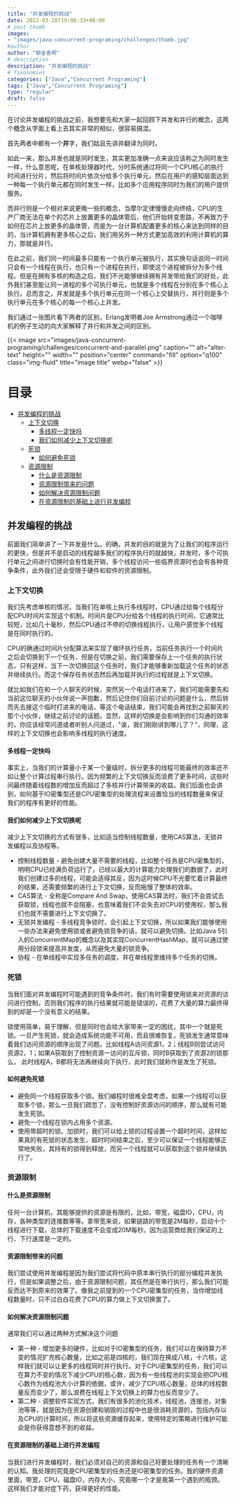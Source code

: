 ```yaml
---
title: "并发编程的挑战"
date: 2022-03-28T19:06:33+08:00
# post thumb
images:
- "images/java-concurrent-programing/challenges/thumb.jpg"
#author
author: "郁金香啊"
# description
description: "并发编程的挑战"
# Taxonomies
categories: ["Java","Concurrent Programing"]
tags: ["Java","Concurrent Programing"]
type: "regular"
draft: false
---
```


在讨论并发编程的挑战之前，我想要先和大家一起回顾下并发和并行的概念，这两个概念从字面上看上去其实非常的相似，很容易搞混。

首先两者中都有一个**并**字，我们姑且先讲并翻译为同时。

如此一来，那么并发也就是同时发生，其实更加准确一点来说应该称之为同时发生一样，什么意思呢，在单核处理器时代，分时系统通过将同一个CPU核心的执行时间进行分片，然后将时间片依次分给多个执行单元，然后在用户的感知层面达到一种每一个执行单元都在同时发生一样，比如多个应用程序同时为我们的用户提供服务。

而并行则是一个相对来说更晚一些的概念，当摩尔定律慢慢走向终结，CPU的生产厂商无法在单个的芯片上放置更多的晶体管后，他们开始转变思路，不再致力于如何在芯片上放更多的晶体管，而是为一台计算机配置更多的核心来达到同样的目的，当计算机拥有更多核心之后，我们用另外一种方式更加高效的利用计算机的算力，那就是并行。

在此之前，我们同一时间最多只能有一个执行单元被执行，其实换句话说同一时间只会有一个线程在执行，也只有一个进程在执行，即使这个进程被拆分为多个线程。但是在拥有多核的构造之后，我们不光能够继续拥有并发带给我们的好处，此外我们甚至能让同一进程的多个可执行单元，也就是多个线程在分别在多个核心上执行。总而言之，并发就是多个执行单元在同一个核心上交替执行，并行则是多个执行单元在多个核心的每一个核心上并发。

我们通过一张图片看下两者的区别，Erlang发明者Joe Armstrong通过一个咖啡机的例子生动的向大家解释了并行和并发之间的区别。

{{< image src="images/java-concurrent-programing/challenges/concurrent-and-parallel.png" caption="" alt="alter-text" height="" width="" position="center" command="fill" option="q100" class="img-fluid" title="image title" webp="false" >}}

# 目录
* [并发编程的挑战](#challenges)
  * [上下文切换](#context-switch)
    * [多线程一定快吗](#is-multi-thread-always-faster)
    * [我们如何减少上下文切换呢](#how-to-reduce-it)
  * [死锁](#dead-lock)
    * [如何避免死锁](#how-to-avoid-dead-lock)
  * [资源限制](#resource-limitation)
    * [什么是资源限制](#what-is-resource-limitation)
    * [资源限制带来的问题](#issues-caused-by-rl)
    * [如何解决资源限制问题](#how-to-solve-rl)
    * [在资源限制的基础上进行并发编程](#programing-based-on-rl)

## 并发编程的挑战 <div id="challenges" />
前面我们简单讲了一下并发是什么。的确，并发的目的就是为了让我们的程序运行的更快，但是并不是启动的线程越多我们的程序执行的就越快，并发时，多个可执行单元之间进行切换时会有性能开销，多个线程访问一些临界资源时也会有各种竞争条件，此外我们还会受限于硬件和软件的资源限制。

### 上下文切换 <div id="context-switch" />
我们先考虑单核的情况，当我们在单核上执行多线程时，CPU通过给每个线程分配CPU时间片实现这个机制。时间片是CPU分给各个线程的执行时间，它通常比较短，比如几十毫秒，然后CPU通过不停的切换线程执行，让用户感觉多个线程是在同时执行的。

CPU的确通过时间片分配算法来实现了循环执行任务，当前任务执行一个时间片之后会切换到下一个任务，但是在切换之前，我们需要保存上一个任务的执行状态，只有这样，当下一次切换回这个任务时，我们才能够重新加载这个任务的状态并继续执行。而这个保存任务状态然后再加载并执行的过程就是上下文切换。

就比如我们在和一个人聊天的时候，突然另一个电话打进来了，我们可能需要先和当前这位聊天的小伙伴说一声抱歉，然后记住你们目前讨论的问题是什么，然后转而先去接这个临时打进来的电话，等这个电话结束，我们可能会再找到之前聊天的那个小伙伴，继续之前讨论的话题。显然，这样的切换是会影响到你们沟通的效率的，你应该经常问道或者听别人问道过，"诶，我们刚刚讲到哪儿了？"，同理，这样的上下文切换也会影响多线程的执行速度。

#### 多线程一定快吗 <div id="is-multi-thread-always-faster" />
事实上，当我们的计算量小于某一个量级时，拆分更多的线程可能最终的效率还不如让整个计算过程串行执行。因为频繁的上下文切换反而浪费了更多时间，这些时间最终随着线程数的增加反而超过了多核并行计算带来的收益。我们后面也会讲到，如何基于IO密集型还是CPU密集型的处理流程来设置恰当的线程数量来保证我们的程序有更好的性能。

#### 我们如何减少上下文切换呢 <div id="how-to-reduce-it" />
减少上下文切换的方式有很多，比如适当控制线程数量，使用CAS算法，无锁并发编程以及协程等。
* 控制线程数量 - 避免创建大量不需要的线程，比如整个任务是CPU密集型的，明明CPU已经满负荷运行了，已经以最大的计算能力处理我们的数据了，此时我们创建过多的线程，可能会适得其反，因为这时候CPU不光要忙着计算最终的结果，还需要频繁的进行上下文切换，反而拖慢了整体的效率。
* CAS算法 - 全称是Compare And Swap，使用CAS算法时，我们不会尝试去获取锁，线程也就不会阻塞，也意味着我们不会失去对CPU的使用权，那么我们也就不需要进行上下文切换了。
* 无锁并发编程 - 多线程竞争锁时，会引起上下文切换，所以如果我们能够使用一些办法来避免使用锁或者避免锁竞争的话，就可以避免切换。比如Java 5引入的ConcurrentMap的概念以及其实现ConcurrentHashMap，就可以通过使用分段锁来提高并发度，从而避免大量的锁竞争。
* 协程 - 在单线程中实现多任务的调度，并在单线程里维持多个任务的切换。

### 死锁 <div id="dead-lock" />
当我们面对并发编程时可能遇到的竞争条件时，我们有时需要使用锁来对资源的访问进行控制，否则我们程序的执行结果就可能是错误的，花费了大量的算力最终得到的却是一个没有意义的结果。

锁使用简单，易于理解，但是同时也会给大家带来一定的困扰，其中一个就是死锁。一旦产生死锁，就会造成系统功能不可用，而且很难恢复。死锁发生通常意味着我们访问资源的顺序出现了问题。比如线程A访问资源1，2；线程B则尝试访问资源2，1；如果A获取到了控制资源一访问的互斥锁，同时B获取到了资源2的锁那么， 此时线程A，B都将无法再继续向下执行，此时我们就称作是发生了死锁。

#### 如何避免死锁 <div id="how-to-avoid-dead-lock" />
* 避免同一个线程获取多个锁。我们编程时很难全盘考虑，如果一个线程可以获取多个锁，那么一旦我们疏忽了，没有控制好资源访问的顺序，那么就有可能发生死锁。
* 避免一个线程在锁内占用多个资源。
* 使用带超时的锁。加锁时，我们可以给上锁的过程设置一个超时时间，这样如果真的有死锁的状态发生，超时时间结束之后，至少可以保证一个线程能够正常地失败，其持有的锁得到释放，而另一个线程就可以获取到这个锁并继续执行了。

### 资源限制 <div id="resource-limitation" />
#### 什么是资源限制 <div id="what-is-resource-limitation" />
任何一台计算机，其能够提供的资源是有限的，比如，带宽，磁盘IO，CPU，内存，各种类型的连接数等等。拿带宽来说，如果链路的带宽是2M每秒，启动十个线程进行下载，总体的下载速度不会变成20M每秒。因为运营商给我们保证的上行、下行速度是一定的。

#### 资源限制带来的问题 <div id="issues-caused-by-rl" />
我们尝试使用并发编程是因为我们尝试将代码中原本串行执行的部分编程并发执行，但是如果调整之后，由于资源限制问题，其任然是在串行执行，那么我们可能反而达不到原来的效果了。像我之前提到的一个CPU密集型的任务，当你增加线程数量时，只不过白白花费了CPU的算力做上下文切换罢了。

#### 如何解决资源限制问题 <div id="how-to-solve-rl" />
通常我们可以通过两种方式解决这个问题
* 第一种 - 增加更多的硬件，比如对于IO密集型的任务，我们可以在保持算力不变的情况扩充核心数量，比如之前是四核的，我们现在换成八核，十六核，这样我们就可以让更多的线程同时并行执行。对于CPU密集型的任务，我们可以在算力不变的情况下减少CPU的核心数，因为有一些线程池的实现会把CPU核心数作为线程池大小计算的依据，或许，减少了CPU核心数量，总体的线程数量反而变少了，那么浪费在线程上下文切换上的算力也反而变少了。
* 第二种 - 调整软件实现方式，我们有很多的池化技术，线程池，连接池，对象池等等，就是因为在资源创建和销毁的过程中也是很消耗资源的，包括内存以及CPU的计算时间，所以将这些资源缓存起来，使用特定的策略进行维护可能会是你获得意想不到的收益。

#### 在资源限制的基础上进行并发编程 <div id="programing-based-on-rl" />
当我们进行并发编程时，我们必须对自己的资源和自己将要处理的任务有一个清晰的认知。我处理的究竟是CPU密集型的任务还是IO密集型的任务。我的硬件资源里面，带宽，CPU，磁盘IO，内存大小，究竟哪一个才是我第一个遇到的瓶颈。这样我们才能对症下药，获得更好的性能。